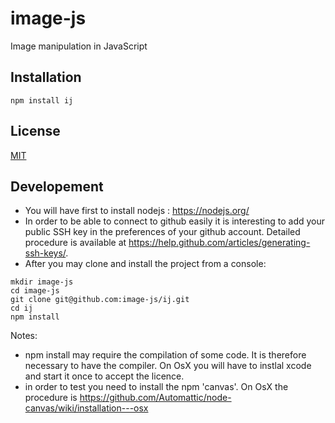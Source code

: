 # image-js

Image manipulation in JavaScript

## Installation

`npm install ij`

## License

  [MIT](./LICENSE)

## Developement

* You will have first to install nodejs : https://nodejs.org/
* In order to be able to connect to github easily it is interesting to add your public SSH key in the preferences of your github account. Detailed procedure is available at https://help.github.com/articles/generating-ssh-keys/.
* After you may clone and install the project from a console:

```
mkdir image-js
cd image-js
git clone git@github.com:image-js/ij.git
cd ij
npm install
```

Notes:
* npm install may require the compilation of some code. It is therefore necessary to have the compiler. On OsX you will have to instlal xcode and start it once to accept the licence.
* in order to test you need to install the npm 'canvas'. On OsX the procedure is https://github.com/Automattic/node-canvas/wiki/installation---osx
